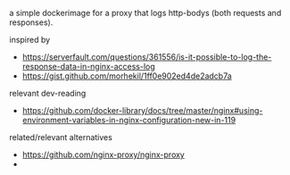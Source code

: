 
a simple dockerimage for a proxy that logs http-bodys (both requests and responses). 


inspired by

* https://serverfault.com/questions/361556/is-it-possible-to-log-the-response-data-in-nginx-access-log
* https://gist.github.com/morhekil/1ff0e902ed4de2adcb7a


relevant dev-reading

* https://github.com/docker-library/docs/tree/master/nginx#using-environment-variables-in-nginx-configuration-new-in-119


related/relevant alternatives

* https://github.com/nginx-proxy/nginx-proxy
* 